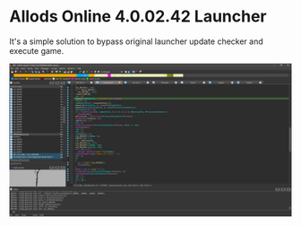 # Allods Online 4.0.02.42 Launcher
It's a simple solution to bypass original launcher update checker and execute game.


 ![image info](./allodsMeLauncherReverse.jpg)
